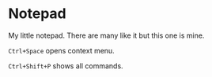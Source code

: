 Notepad
=============================================

My little notepad.  There are many like it but this one is mine.

`Ctrl+Space` opens context menu.

`Ctrl+Shift+P` shows all commands.

